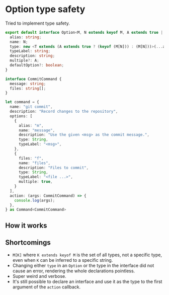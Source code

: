 # Option type safety

Tried to implement type safety.

```typescript
export default interface Option<M, N extends keyof M, A extends true | false> {
  alias: string;
  name: N;
  type: new <T extends (A extends true ? (keyof (M[N])) : (M[N]))>(...args: any[]) => T;
  typeLabel: string;
  description: string;
  multiple?: A;
  defaultOption?: boolean;
}

interface CommitCommand {
  message: string;
  files: string[];
}

let command = {
  name: "git commit",
  description: "Record changes to the repository",
  options: [
    {
      alias: "m",
      name: "message",
      description: "Use the given <msg> as the commit message.",
      type: String,
      typeLabel: "<msg>",
    },
    {
      files: "f",
      name: "files",
      description: "Files to commit",
      type: String,
      typeLabel: "<file ...>",
      multiple: true,
    }
  ],
  action: (args: CommitCommand) => {
    console.log(args);
  },
} as Command<CommitCommand>
```

## How it works

## Shortcomings

- `M[K]` where `K extends keyof M` is the set of all types, not a specific type, even when `K` can be inferred to a specific string.
- Changing either `type` in an `Option` or the type in the interface did not cause an error, rendering the whole declarations pointless.
- Super weird and verbose.
- It's still possible to declare an interface and use it as the type to the first argument of the `action` callback.

